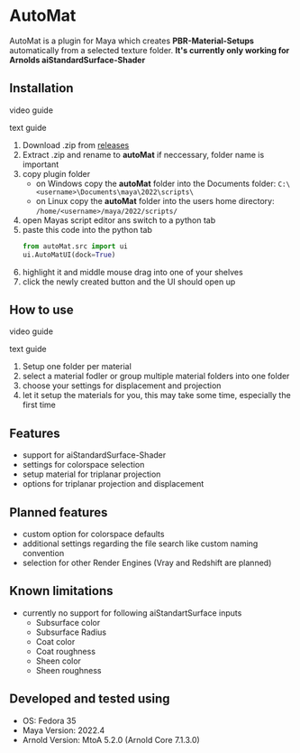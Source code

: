 # AutoMat
AutoMat is a plugin for Maya which creates __PBR-Material-Setups__ automatically from a selected texture folder.
__It's currently only working for Arnolds aiStandardSurface-Shader__

## Installation
video guide

text guide
1. Download .zip from [releases](https://github.com/philnewm/autoMat/releases/latest)
2. Extract .zip and rename to __autoMat__ if neccessary, folder name is important
3. copy plugin folder
   + on Windows copy the __autoMat__ folder into the Documents folder:
   `C:\<username>\Documents\maya\2022\scripts\`
   + on Linux copy the __autoMat__ folder into the users home directory:
   `/home/<username>/maya/2022/scripts/`
4. open Mayas script editor ans switch to a python tab
5. paste this code into the python tab
   ```python
   from autoMat.src import ui
   ui.AutoMatUI(dock=True)
   ```
6. highlight it and middle mouse drag into one of your shelves
7. click the newly created button and the UI should open up

## How to use
video guide

text guide
1. Setup one folder per material
2. select a material fodler or group multiple material folders into one folder
3. choose your settings for displacement and projection
4. let it setup the materials for you, this may take some time, especially the first time

## Features
+ support for aiStandardSurface-Shader
+ settings for colorspace selection
+ setup material for triplanar projection
+ options for triplanar projection and displacement

## Planned features
+ custom option for colorspace defaults
+ additional settings regarding the file search like custom naming convention
+ selection for other Render Engines (Vray and Redshift are planned)

## Known limitations
+ currently no support for following aiStandartSurface inputs
   + Subsurface color
   + Subsurface Radius
   + Coat color
   + Coat roughness
   + Sheen color
   + Sheen roughness

## Developed and tested using
+ OS: Fedora 35
+ Maya Version: 2022.4
+ Arnold Version: MtoA 5.2.0 (Arnold Core 7.1.3.0) 
